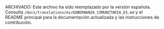 ARCHIVADO: Este archivo ha sido reemplazado por la versión española. Consulta `/docs/translations/es/GOBERNANZA_COMUNITARIA_ES.md` y el README principal para la documentación actualizada y las instrucciones de contribución.
